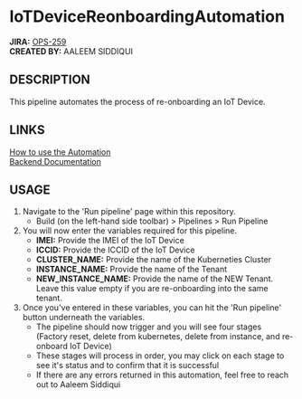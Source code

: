 # IoTDeviceReonboardingAutomation
**JIRA:** [OPS-259](google.com) <br />
**CREATED BY:** AALEEM SIDDIQUI

## DESCRIPTION
This pipeline automates the process of re-onboarding an IoT Device. 

## LINKS
[How to use the Automation](google.com) <br />
[Backend Documentation](google.com)

## USAGE
1. Navigate to the 'Run pipeline' page within this repository.
   - Build (on the left-hand side toolbar) > Pipelines > Run Pipeline
1. You will now enter the variables required for this pipeline. 
   - **IMEI:** Provide the IMEI of the IoT Device
   - **ICCID:** Provide the ICCID of the IoT Device
   - **CLUSTER_NAME:** Provide the name of the Kuberneties Cluster
   - **INSTANCE_NAME:** Provide the name of the Tenant
   - **NEW_INSTANCE_NAME:** Provide the name of the NEW Tenant. Leave this value empty if you are re-onboarding into the same tenant.
1. Once you've entered in these variables, you can hit the 'Run pipeline' button underneath the variables.
   - The pipeline should now trigger and you will see four stages (Factory reset, delete from kubernetes, delete from instance, and re-onboard IoT Device)
   - These stages will process in order, you may click on each stage to see it's status and to confirm that it is successful
   - If there are any errors returned in this automation, feel free to reach out to Aaleem Siddiqui

